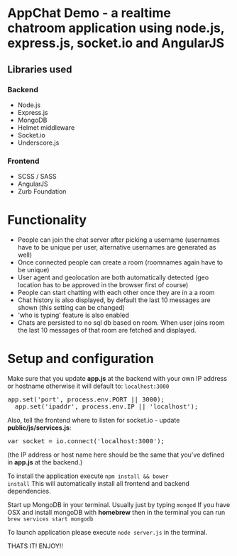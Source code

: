 # AppChat Demo - a realtime chatroom application using node.js, express.js, socket.io and AngularJS

## Libraries used
### Backend
<ul>
  <li>Node.js</li>
  <li>Express.js</li>
  <li>MongoDB</li>
  <li>Helmet middleware</li>  
  <li>Socket.io</li>
  <li>Underscore.js</li>
</ul>

### Frontend
<ul>
  <li>SCSS / SASS</li>
  <li>AngularJS</li>
  <li>Zurb Foundation</li>
</ul>

# Functionality

<ul>
  <li>People can join the chat server after picking a username (usernames have to be unique per user, alternative usernames are generated as well)</li>
  <li>Once connected people can create a  room (roomnames again have to be unique)</li>
  <li>User agent and geolocation are both automatically detected (geo location has to be approved in the browser first of course)</li>
  <li>People can start chatting with each other once they are in a a room</li>
  <li>Chat history is also displayed, by default the last 10 messages are shown (this setting can be changed)</li>
  <li>'who is typing' feature is also enabled</li>
    <li>Chats are persisted to no sql db based on room. When user joins room the last 10 messages of that room are fetched and displayed.</li>
</ul>

# Setup and configuration

Make sure that you update <strong>app.js</strong> at the backend with your own IP address or hostname otherwise it will default to: `localhost:3000`
<pre>app.set('port', process.env.PORT || 3000);
  app.set('ipaddr', process.env.IP || 'localhost');
</pre>

Also, tell the frontend where to listen for socket.io - update <strong>public/js/services.js</strong>:

<pre>var socket = io.connect('localhost:3000');</pre>
(the IP address or host name here should be the same that you've defined in <strong>app.js</strong> at the backend.)

To install the application execute <code>npm install && bower install</code> This will automatically install all frontend and backend dependencies.

Start up MongoDB in your terminal. Usually just by typing `mongod`
If you have OSX and install mongoDB with **homebrew** then in the terminal you can run `brew services start mongodb`

To launch application please execute <code>node server.js</code> in the terminal.


THATS IT! ENJOY!!






<br>
<br>
<br>
<br>
<br>
<br>


